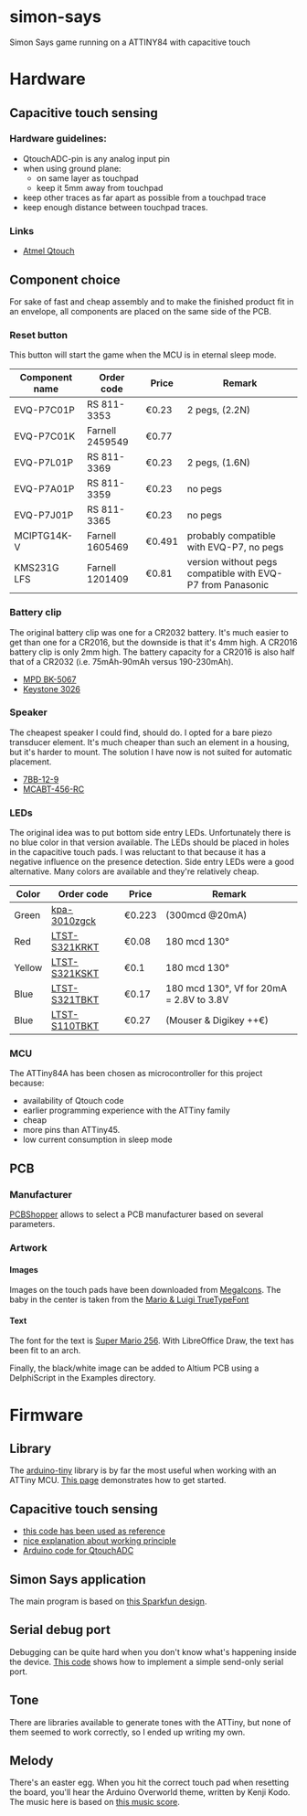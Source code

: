 # simon-says
Simon Says game running on a ATTINY84 with capacitive touch

# Hardware
## Capacitive touch sensing
### Hardware guidelines:
* QtouchADC-pin is any analog input pin
* when using ground plane:
  * on same layer as touchpad
  * keep it 5mm away from touchpad
* keep other traces as far apart as possible from a touchpad trace
* keep enough distance between touchpad traces.
### Links
* [Atmel Qtouch](http://www.atmel.com/products/TouchSolutions/touchsoftware/default.aspx?tab=documents)
## Component choice
For sake of fast and cheap assembly and to make the finished product fit in an envelope, all components are placed on the same side of the PCB.
### Reset button
This button will start the game when the MCU is in eternal sleep mode.

Component name | Order code | Price | Remark
-------------- | ---------- | ----- | ------
EVQ-P7C01P | RS 811-3353 | €0.23 | 2 pegs, (2.2N)
EVQ-P7C01K | Farnell 2459549 | €0.77 |
EVQ-P7L01P | RS 811-3369 | €0.23 | 2 pegs, (1.6N)
EVQ-P7A01P | RS 811-3359 | €0.23 | no pegs
EVQ-P7J01P | RS 811-3365 | €0.23 | no pegs
MCIPTG14K-V | Farnell 1605469 | €0.491 | probably compatible with EVQ-P7, no pegs
KMS231G LFS | Farnell 1201409 |  €0.81 | version without pegs compatible with EVQ-P7 from Panasonic

### Battery clip
The original battery clip was one for a CR2032 battery.  It's much easier to get than one for a CR2016, but the downside is that it's 4mm high.
A CR2016 battery clip is only 2mm high.
The battery capacity for a CR2016 is also half that of a CR2032 (i.e. 75mAh-90mAh versus 190-230mAh).
* [MPD BK-5067](http://www.digikey.be/product-detail/en/BK-5067/BK-5067-ND/1033686)
* [Keystone 3026](http://www.digikey.be/product-detail/en/3026/3026K-ND/2137847)

### Speaker
The cheapest speaker I could find, should do.  I opted for a bare piezo transducer element.  It's much cheaper than such an element in a housing,
but it's harder to mount.  The solution I have now is not suited for automatic placement.
* [7BB-12-9](http://benl.rs-online.com/web/p/piezo-buzzer-components/7214947/)
* [MCABT-456-RC](http://be.farnell.com/multicomp/mcabt-456-rc/audio-element-piezo-9-5khz-12mm/dp/2433032) 

### LEDs
The original idea was to put bottom side entry LEDs.  Unfortunately there is no blue color in that version available.  The LEDs should be placed
in holes in the capacitive touch pads.  I was reluctant to that because it has a negative influence on the presence detection.
Side entry LEDs were a good alternative.  Many colors are available and they're relatively cheap.

Color | Order code | Price | Remark
----- | ---------- | ----- | ------
Green | [kpa-3010zgck](http://be.farnell.com/kingbright/kpa-3010zgck/led-3mm-green-300mcd-525nm/dp/2373514) | €0.223 | (300mcd @20mA)
Red | [LTST-S321KRKT](http://benl.rs-online.com/web/p/visible-leds/6921256/) | €0.08 | 180 mcd 130°
Yellow | [LTST-S321KSKT](http://benl.rs-online.com/web/p/visible-leds/6921259/)	| €0.1 | 180 mcd 130°
Blue | [LTST-S321TBKT](http://benl.rs-online.com/web/p/visible-leds/6921253/) | €0.17 | 180 mcd 130°, Vf for 20mA = 2.8V to 3.8V
Blue | [LTST-S110TBKT](http://benl.rs-online.com/web/p/visible-leds/6921168/) | €0.27 | (Mouser & Digikey ++€)

### MCU
The ATTiny84A has been chosen as microcontroller for this project because:
* availability of Qtouch code
* earlier programming experience with the ATTiny family
* cheap
* more pins than ATTiny45.
* low current consumption in sleep mode

## PCB
### Manufacturer
[PCBShopper](http://pcbshopper.com/) allows to select a PCB manufacturer based on several parameters.
### Artwork
#### Images
Images on the touch pads have been downloaded from [MegaIcons](http://megaicons.net/tag/365/).
The baby in the center is taken from the [Mario & Luigi TrueTypeFont](http://www.fontspace.com/24hourfonts/mario-and-luigi)
#### Text
The font for the text is [Super Mario 256](http://www.mariomayhem.com/downloads/super_mario_fonts/super_mario_256.zip).
With LibreOffice Draw, the text has been fit to an arch.

Finally, the black/white image can be added to Altium PCB using a DelphiScript in the Examples directory.

# Firmware
## Library
The [arduino-tiny](https://code.google.com/p/arduino-tiny/) library is by far the most useful when working with an ATTiny MCU.
[This page](http://www.forkrobotics.com/2012/04/run-arduino-code-on-an-attiny/) demonstrates how to get started.
## Capacitive touch sensing
* [this code has been used as reference](http://wiki.sgmk-ssam.ch/index.php/CapSense_%28QTouchADC%29)
* [nice explanation about working principle](http://tuomasnylund.fi/drupal6/content/capacitive-touch-sensing-avr-and-single-adc-pin)
* [Arduino code for QtouchADC](https://github.com/jgeisler0303/QTouchADCArduino)
## Simon Says application
The main program is based on [this Sparkfun design](https://www.sparkfun.com/products/10935).
## Serial debug port
Debugging can be quite hard when you don't know what's happening inside the device. [This code](http://www.ernstc.dk/arduino/tinycom.html) shows how to implement a simple send-only serial port.
## Tone
There are libraries available to generate tones with the ATTiny, but none of them seemed to work correctly, so I ended up writing my own.
## Melody
There's an easter egg.  When you hit the correct touch pad when resetting the board, you'll hear the Arduino Overworld theme, written by Kenji Kodo.
The music here is based on [this music score](http://www.mariopiano.com/mario-sheet-music-overworld-main-theme.html).
